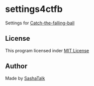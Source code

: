 # settings4ctfb

Settings for [Catch-the-falling-ball](https://github.com/maxim-adaev-production/Catch-the-falling-ball)

## License

This program licensed inder [MIT License](LICENSE)

## Author

Made by [SashaTalk](https://me.sashatalk.ml/)
